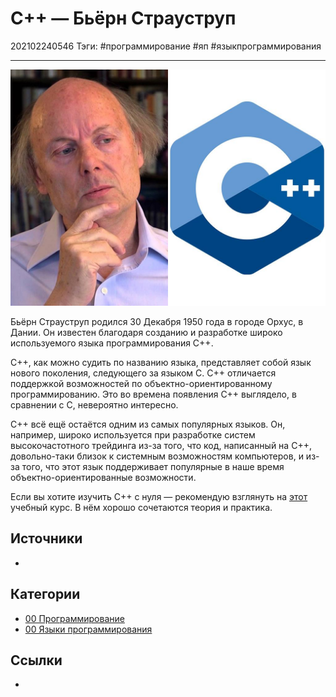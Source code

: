 # С++ — Бьёрн Страуструп

202102240546
Тэги: #программирование #яп #языкпрограммирования 
___

![С++ — Бьёрн Страуструп](../assets/C++%20-%20%D0%91%D1%8C%D1%91%D1%80%D0%BD%20%D0%A1%D1%82%D1%80%D0%B0%D1%83%D1%81%D1%82%D1%80%D1%83%D0%BF.jpg)

Бьёрн Страуструп родился 30 Декабря 1950 года в городе Орхус, в Дании. Он известен благодаря созданию и разработке широко используемого языка программирования C++.   
  
C++, как можно судить по названию языка, представляет собой язык нового поколения, следующего за языком C. C++ отличается поддержкой возможностей по объектно-ориентированному программированию. Это во времена появления C++ выглядело, в сравнении с C, невероятно интересно.  
  
C++ всё ещё остаётся одним из самых популярных языков. Он, например, широко используется при разработке систем высокочастотного трейдинга из-за того, что код, написанный на C++, довольно-таки близок к системным возможностям компьютеров, и из-за того, что этот язык поддерживает популярные в наше время объектно-ориентированные возможности.  
  
Если вы хотите изучить С++ с нуля — рекомендую взглянуть на [этот](https://freecoursesite.com/beginning-c-programming-from-beginner-to-beyond-1/) учебный курс. В нём хорошо сочетаются теория и практика.

## Источники

- 

## Категории

- [00 Программирование](00%20%D0%9F%D1%80%D0%BE%D0%B3%D1%80%D0%B0%D0%BC%D0%BC%D0%B8%D1%80%D0%BE%D0%B2%D0%B0%D0%BD%D0%B8%D0%B5.md)
- [00 Языки программирования](00%20%D0%AF%D0%B7%D1%8B%D0%BA%D0%B8%20%D0%BF%D1%80%D0%BE%D0%B3%D1%80%D0%B0%D0%BC%D0%BC%D0%B8%D1%80%D0%BE%D0%B2%D0%B0%D0%BD%D0%B8%D1%8F.md)

## Ссылки

- 
